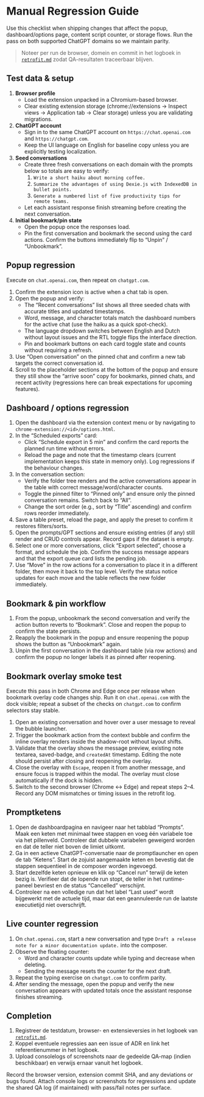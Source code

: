 # Manual Regression Guide

Use this checklist when shipping changes that affect the popup, dashboard/options page, content script counter, or storage flows. Run the pass on both supported ChatGPT domains so we maintain parity.

> Noteer per run de browser, domein en commit in het logboek in [`retrofit.md`](../../retrofit.md) zodat QA-resultaten traceerbaar blijven.

## Test data & setup

1. **Browser profile**
   - Load the extension unpacked in a Chromium-based browser.
   - Clear existing extension storage (chrome://extensions → Inspect views → Application tab → Clear storage) unless you are validating migrations.
2. **ChatGPT account**
   - Sign in to the same ChatGPT account on `https://chat.openai.com` and `https://chatgpt.com`.
   - Keep the UI language on English for baseline copy unless you are explicitly testing localization.
3. **Seed conversations**
   - Create three fresh conversations on each domain with the prompts below so totals are easy to verify:
     1. `Write a short haiku about morning coffee.`
     2. `Summarize the advantages of using Dexie.js with IndexedDB in bullet points.`
     3. `Generate a numbered list of five productivity tips for remote teams.`
   - Let each assistant response finish streaming before creating the next conversation.
4. **Initial bookmark/pin state**
   - Open the popup once the responses load.
   - Pin the first conversation and bookmark the second using the card actions. Confirm the buttons immediately flip to “Unpin” / “Unbookmark”.

## Popup regression

Execute on `chat.openai.com`, then repeat on `chatgpt.com`.

1. Confirm the extension icon is active when a chat tab is open.
2. Open the popup and verify:
   - The “Recent conversations” list shows all three seeded chats with accurate titles and updated timestamps.
   - Word, message, and character totals match the dashboard numbers for the active chat (use the haiku as a quick spot-check).
   - The language dropdown switches between English and Dutch without layout issues and the RTL toggle flips the interface direction.
   - Pin and bookmark buttons on each card toggle state and counts without requiring a refresh.
3. Use “Open conversation” on the pinned chat and confirm a new tab targets the correct conversation id.
4. Scroll to the placeholder sections at the bottom of the popup and ensure they still show the “arrive soon” copy for bookmarks, pinned chats, and recent activity (regressions here can break expectations for upcoming features).

## Dashboard / options regression

1. Open the dashboard via the extension context menu or by navigating to `chrome-extension://<id>/options.html`.
2. In the “Scheduled exports” card:
   - Click “Schedule export in 5 min” and confirm the card reports the planned run time without errors.
   - Reload the page and note that the timestamp clears (current implementation keeps this state in memory only). Log regressions if the behaviour changes.
3. In the conversation section:
   - Verify the folder tree renders and the active conversations appear in the table with correct message/word/character counts.
   - Toggle the pinned filter to “Pinned only” and ensure only the pinned conversation remains. Switch back to “All”.
   - Change the sort order (e.g., sort by “Title” ascending) and confirm rows reorder immediately.
4. Save a table preset, reload the page, and apply the preset to confirm it restores filters/sorts.
5. Open the prompts/GPT sections and ensure existing entries (if any) still render and CRUD controls appear. Record gaps if the dataset is empty.
6. Select one or more conversations, click “Export selected”, choose a format, and schedule the job. Confirm the success message appears and that the export queue card lists the pending job.
7. Use “Move” in the row actions for a conversation to place it in a different folder, then move it back to the top level. Verify the status notice updates for each move and the table reflects the new folder immediately.

## Bookmark & pin workflow

1. From the popup, unbookmark the second conversation and verify the action button reverts to “Bookmark”. Close and reopen the popup to confirm the state persists.
2. Reapply the bookmark in the popup and ensure reopening the popup shows the button as “Unbookmark” again.
3. Unpin the first conversation in the dashboard table (via row actions) and confirm the popup no longer labels it as pinned after reopening.

## Bookmark overlay smoke test

Execute this pass in both Chrome and Edge once per release when bookmark overlay code changes ship. Run it on `chat.openai.com` with the dock visible; repeat a subset of the checks on `chatgpt.com` to confirm selectors stay stable.

1. Open an existing conversation and hover over a user message to reveal the bubble launcher.
2. Trigger the bookmark action from the context bubble and confirm the inline overlay renders inside the shadow-root without layout shifts.
3. Validate that the overlay shows the message preview, existing note textarea, saved-badge, and `createdAt` timestamp. Editing the note should persist after closing and reopening the overlay.
4. Close the overlay with `Escape`, reopen it from another message, and ensure focus is trapped within the modal. The overlay must close automatically if the dock is hidden.
5. Switch to the second browser (Chrome ↔ Edge) and repeat steps 2–4. Record any DOM mismatches or timing issues in the retrofit log.

## Promptketens

1. Open de dashboardpagina en navigeer naar het tabblad “Prompts”. Maak een keten met minimaal twee stappen en voeg één variabele toe via het pillenveld. Controleer dat dubbele variabelen geweigerd worden en dat de teller niet boven de limiet uitkomt.
2. Ga in een actieve ChatGPT-conversatie naar de promptlauncher en open de tab “Ketens”. Start de zojuist aangemaakte keten en bevestig dat de stappen sequentieel in de composer worden ingevoegd.
3. Start dezelfde keten opnieuw en klik op “Cancel run” terwijl de keten bezig is. Verifieer dat de lopende run stopt, de teller in het runtime-paneel bevriest en de status “Cancelled” verschijnt.
4. Controleer na een volledige run dat het label “Last used” wordt bijgewerkt met de actuele tijd, maar dat een geannuleerde run de laatste executietijd niet overschrijft.

## Live counter regression

1. On `chat.openai.com`, start a new conversation and type `Draft a release note for a minor documentation update.` into the composer.
2. Observe the floating counter:
   - Word and character counts update while typing and decrease when deleting.
   - Sending the message resets the counter for the next draft.
3. Repeat the typing exercise on `chatgpt.com` to confirm parity.
4. After sending the message, open the popup and verify the new conversation appears with updated totals once the assistant response finishes streaming.

## Completion

1. Registreer de testdatum, browser- en extensieversies in het logboek van [`retrofit.md`](../../retrofit.md).
2. Koppel eventuele regressies aan een issue of ADR en link het referentienummer in het logboek.
3. Upload consolelogs of screenshots naar de gedeelde QA-map (indien beschikbaar) en verwijs ernaar vanuit het logboek.

Record the browser version, extension commit SHA, and any deviations or bugs found. Attach console logs or screenshots for regressions and update the shared QA log (if maintained) with pass/fail notes per surface.
